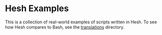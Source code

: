# Hesh Examples

This is a collection of real-world examples of scripts written in Hesh. To see how Hesh compares to Bash, see the [translations](translations) directory.
